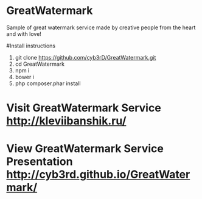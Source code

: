 # GreatWatermark
Sample of great watermark service made by creative people from the heart and with love!

#Install instructions
1. git clone https://github.com/cyb3rD/GreatWatermark.git
2. cd GreatWatermark
3. npm i
4. bower i
5. php composer.phar install

# Visit GreatWatermark Service http://kleviibanshik.ru/
# View GreatWatermark Service Presentation http://cyb3rd.github.io/GreatWatermark/

